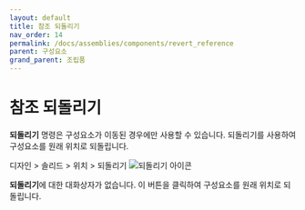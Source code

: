 ```yaml
---
layout: default
title: 참조 되돌리기
nav_order: 14
permalink: /docs/assemblies/components/revert_reference
parent: 구성요소
grand_parent: 조립품
---
```

참조 되돌리기
=======

**되돌리기** 명령은 구성요소가 이동된 경우에만 사용할 수 있습니다. 되돌리기를 사용하여 구성요소를 원래 위치로 되돌립니다.

디자인 > 솔리드 > 위치 > 되돌리기 ![되돌리기 아이콘](https://help.autodesk.com/cloudhelp/KOR/Fusion-Assemble/images/icon/revert.png)

**되돌리기**에 대한 대화상자가 없습니다. 이 버튼을 클릭하여 구성요소를 원래 위치로 되돌립니다.